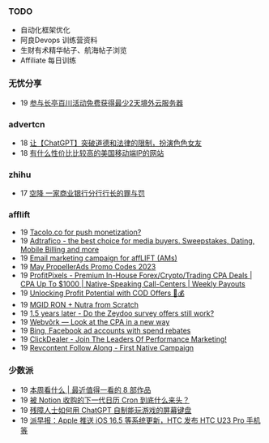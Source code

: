 ### TODO
-  自动化框架优化
-  阿良Devops 训练营资料
-  生财有术精华帖子、航海帖子浏览
-  Affiliate 每日训练

### 无忧分享
<!-- ruyo:START -->
-  19 [参与长亭百川活动免费获得最少2天境外云服务器](https://51.ruyo.net/18392.html)<!-- ruyo:END -->

### advertcn
<!-- advertcn:START -->
-  18 [让【ChatGPT】突破道德和法律的限制，扮演色色女友](https://www.advertcn.com/forum.php?mod=viewthread&tid=110439)
-  18 [有什么性价比比较高的美国移动端IP的网站](https://www.advertcn.com/forum.php?mod=viewthread&tid=110437)<!-- advertcn:END -->

### zhihu
<!-- zhihu:START -->
-  17 [空降 一家商业银行分行行长的罪与罚](http://zhuanlan.zhihu.com/p/629656591?utm_campaign=rss&utm_medium=rss&utm_source=rss&utm_content=title)<!-- zhihu:END -->

### afflift
<!-- afflift:START -->
-  19 [Tacolo.co for push monetization?](https://afflift.com/f/threads/tacolo-co-for-push-monetization.9394/)
-  19 [Adtrafico - the best choice for media buyers. Sweepstakes, Dating, Mobile Billing and more](https://afflift.com/f/threads/adtrafico-the-best-choice-for-media-buyers-sweepstakes-dating-mobile-billing-and-more.4312/)
-  19 [Email marketing campaign for affLIFT &lpar;AMs&rpar;](https://afflift.com/f/threads/email-marketing-campaign-for-afflift-ams.10945/)
-  19 [May PropellerAds Promo Codes 2023](https://afflift.com/f/threads/may-propellerads-promo-codes-2023.10871/)
-  19 [ProfitPixels - Premium In-House Forex/Crypto/Trading CPA Deals | CPA Up To $1000 | Native-Speaking Call-Centers | Weekly Payouts](https://afflift.com/f/threads/profitpixels-premium-in-house-forex-crypto-trading-cpa-deals-cpa-up-to-1000-native-speaking-call-centers-weekly-payouts.5582/)
-  19 [Unlocking Profit Potential with COD Offers 🚀💰](https://afflift.com/f/threads/unlocking-profit-potential-with-cod-offers-%F0%9F%9A%80%F0%9F%92%B0.10673/)
-  19 [MGID RON + Nutra from Scratch](https://afflift.com/f/threads/mgid-ron-nutra-from-scratch.10949/)
-  19 [1.5 years later - Do the Zeydoo survey offers still work?](https://afflift.com/f/threads/1-5-years-later-do-the-zeydoo-survey-offers-still-work.10961/)
-  19 [Webvõrk — Look at the CPA in a new way](https://afflift.com/f/threads/webv%C3%B5rk-%E2%80%94-look-at-the-cpa-in-a-new-way.2820/)
-  19 [Bing, Facebook ad accounts with spend rebates](https://afflift.com/f/threads/bing-facebook-ad-accounts-with-spend-rebates.10965/)
-  19 [ClickDealer - Join The Leaders Of Performance Marketing!](https://afflift.com/f/threads/clickdealer-join-the-leaders-of-performance-marketing.2440/)
-  19 [Revcontent Follow Along - First Native Campaign](https://afflift.com/f/threads/revcontent-follow-along-first-native-campaign.10092/)<!-- afflift:END -->

### 少数派
<!-- sspai:START -->
-  19 [本周看什么 | 最近值得一看的 8 部作品](https://sspai.com/post/79911)
-  19 [被 Notion 收购的下一代日历 Cron 到底什么来头？](https://sspai.com/post/79831)
-  19 [残障人士如何用 ChatGPT 自制能玩游戏的屏幕键盘](https://sspai.com/post/79832)
-  19 [派早报：Apple 推送 iOS 16.5 等系统更新，HTC 发布 HTC U23 Pro 手机等](https://sspai.com/post/79899)<!-- sspai:END -->
